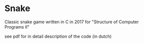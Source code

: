 # Snake
Classic snake game written in C in 2017 for "Structure of Computer Programs II"

see pdf for in detail description of the code (in dutch)
